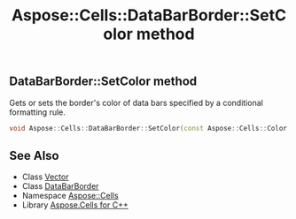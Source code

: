 ﻿---
title: Aspose::Cells::DataBarBorder::SetColor method
linktitle: SetColor
second_title: Aspose.Cells for C++ API Reference
description: 'Aspose::Cells::DataBarBorder::SetColor method. Gets or sets the border''s color of data bars specified by a conditional formatting rule in C++.'
type: docs
weight: 700
url: /cpp/aspose.cells/databarborder/setcolor/
---
## DataBarBorder::SetColor method


Gets or sets the border's color of data bars specified by a conditional formatting rule.

```cpp
void Aspose::Cells::DataBarBorder::SetColor(const Aspose::Cells::Color &value)
```

## See Also

* Class [Vector](../../vector/)
* Class [DataBarBorder](../)
* Namespace [Aspose::Cells](../../)
* Library [Aspose.Cells for C++](../../../)
